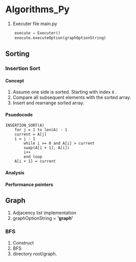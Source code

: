# Algorithms_Py

1. Executer file main.py

``` python
    execute = Executer()
    execute.executeOption(graphOptionString)
```

## Sorting

### Insertion Sort

#### Concept

1. Assume one side is sorted. Starting with index `0` .
2. Compare all subsequent elements with the sorted array.
3. Insert and rearrange sorted array.

#### Psuedocode

``` 
INSERTION_SORT(A)
    for j = 1 to len(A) - 1
    current = A[j]
    i = j - 1
        while i >= 0 and A[i] > current
        swap(A[i + 1], A[i])
        i++
        end loop
    A[i + 1] = current
```

#### Analysis

#### Performance pointers

## Graph
1. Adjacency list implementation
2. graphOptionString = **'graph'**

### BFS

1. Construct
2. BFS
3. directory root/graph.

